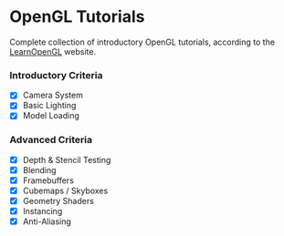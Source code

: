 # OpenGL Tutorials
Complete collection of introductory OpenGL tutorials, according to the [LearnOpenGL](https://learnopengl.com/) website.

### Introductory Criteria
- [x] Camera System
- [x] Basic Lighting
- [x] Model Loading

### Advanced Criteria
- [x] Depth & Stencil Testing
- [x] Blending
- [x] Framebuffers
- [x] Cubemaps / Skyboxes
- [x] Geometry Shaders
- [x] Instancing
- [x] Anti-Aliasing
